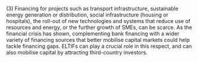 (3) Financing for projects such as transport infrastructure, sustainable energy generation or distribution, social infrastructure (housing or hospitals), the roll-out of new technologies and systems that reduce use of resources and energy, or the further growth of SMEs, can be scarce. As the financial crisis has shown, complementing bank financing with a wider variety of financing sources that better mobilise capital markets could help tackle financing gaps. ELTIFs can play a crucial role in this respect, and can also mobilise capital by attracting third-country investors.